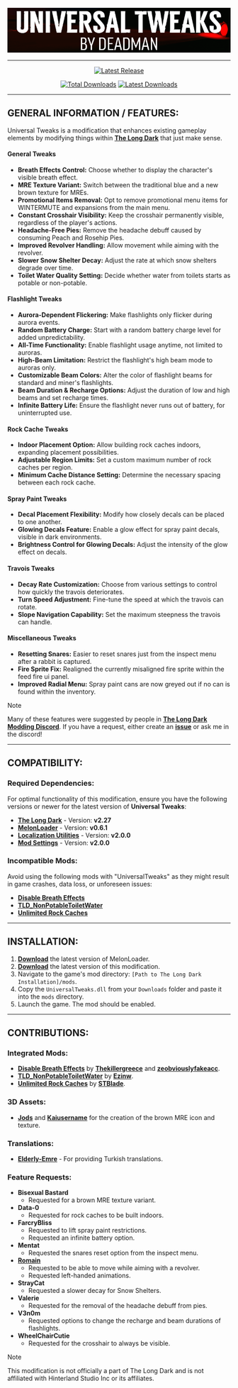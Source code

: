 <p align="center">
    <a href="#"><img src="https://raw.githubusercontent.com/Deaadman/UniversalTweaks/release/Images/MainHeading.png"></a>

---

<div align="center">

[![Latest Release](https://img.shields.io/github/v/release/Deaadman/UniversalTweaks?label=Latest%20Release&style=for-the-badge)](https://github.com/Deaadman/UniversalTweaks/releases/latest)

[![Total Downloads](https://img.shields.io/github/downloads/Deaadman/UniversalTweaks/total.svg?style=for-the-badge)](https://github.com/Deaadman/UniversalTweaks/releases)
[![Latest Downloads](https://img.shields.io/github/downloads/Deaadman/UniversalTweaks/latest/total.svg?style=for-the-badge)](https://github.com/Deaadman/UniversalTweaks/releases)

</div>

---

## GENERAL INFORMATION / FEATURES:

Universal Tweaks is a modification that enhances existing gameplay elements by modifying things within [**The Long Dark**](https://www.hinterlandgames.com/the-long-dark/) that just make sense.

#### General Tweaks
- **Breath Effects Control:** Choose whether to display the character's visible breath effect.
- **MRE Texture Variant:** Switch between the traditional blue and a new brown texture for MREs.
- **Promotional Items Removal:** Opt to remove promotional menu items for WINTERMUTE and expansions from the main menu.
- **Constant Crosshair Visibility:** Keep the crosshair permanently visible, regardless of the player's actions.
- **Headache-Free Pies:** Remove the headache debuff caused by consuming Peach and Rosehip Pies.
- **Improved Revolver Handling:** Allow movement while aiming with the revolver.
- **Slower Snow Shelter Decay:** Adjust the rate at which snow shelters degrade over time.
- **Toilet Water Quality Setting:** Decide whether water from toilets starts as potable or non-potable.

#### Flashlight Tweaks
- **Aurora-Dependent Flickering:** Make flashlights only flicker during aurora events.
- **Random Battery Charge:** Start with a random battery charge level for added unpredictability.
- **All-Time Functionality:** Enable flashlight usage anytime, not limited to auroras.
- **High-Beam Limitation:** Restrict the flashlight's high beam mode to auroras only.
- **Customizable Beam Colors:** Alter the color of flashlight beams for standard and miner's flashlights.
- **Beam Duration & Recharge Options:** Adjust the duration of low and high beams and set recharge times.
- **Infinite Battery Life:** Ensure the flashlight never runs out of battery, for uninterrupted use.

#### Rock Cache Tweaks
- **Indoor Placement Option:** Allow building rock caches indoors, expanding placement possibilities.
- **Adjustable Region Limits:** Set a custom maximum number of rock caches per region.
- **Minimum Cache Distance Setting:** Determine the necessary spacing between each rock cache.

#### Spray Paint Tweaks
- **Decal Placement Flexibility:** Modify how closely decals can be placed to one another.
- **Glowing Decals Feature:** Enable a glow effect for spray paint decals, visible in dark environments.
- **Brightness Control for Glowing Decals:** Adjust the intensity of the glow effect on decals.

#### Travois Tweaks
- **Decay Rate Customization:** Choose from various settings to control how quickly the travois deteriorates.
- **Turn Speed Adjustment:** Fine-tune the speed at which the travois can rotate.
- **Slope Navigation Capability:** Set the maximum steepness the travois can handle.

#### Miscellaneous Tweaks
- **Resetting Snares:** Easier to reset snares just from the inspect menu after a rabbit is captured.
- **Fire Sprite Fix:** Realigned the currently misaligned fire sprite within the feed fire ui panel.
- **Improved Radial Menu:** Spray paint cans are now greyed out if no can is found within the inventory.

> [!NOTE]
> Many of these features were suggested by people in [**The Long Dark Modding Discord**](https://discord.gg/2mnXAZfGXQ). If you have a request, either create an [**issue**](https://github.com/Deaadman/UniversalTweaks/issues) or ask me in the discord!

---

## COMPATIBILITY:

### Required Dependencies:
For optimal functionality of this modification, ensure you have the following versions or newer for the latest version of **Universal Tweaks**:

- [**The Long Dark**](https://store.steampowered.com/news/app/305620) - Version: **v2.27**  
- [**MelonLoader**](https://github.com/LavaGang/MelonLoader/releases) - Version: **v0.6.1**   
- [**Localization Utilities**](https://github.com/dommrogers/LocalizationUtilities/releases) - Version: **v2.0.0** 
- [**Mod Settings**](https://github.com/DigitalzombieTLD/ModSettings) - Version: **v2.0.0** 

### Incompatible Mods:

Avoid using the following mods with "UniversalTweaks" as they might result in game crashes, data loss, or unforeseen issues:

- [**Disable Breath Effects**](https://github.com/Thekillergreece/DisableBreathEffect)
- [**TLD_NonPotableToiletWater**](https://github.com/Ezinw/TLD_NonPotableToiletWater)
- [**Unlimited Rock Caches**](https://github.com/dommrogers/UnlimitedRockCaches) 

---

## INSTALLATION:

1. [**Download**](https://github.com/LavaGang/MelonLoader/releases/latest/download/MelonLoader.Installer.exe) the latest version of MelonLoader.
2. [**Download**](https://github.com/Deaadman/UniversalTweaks/releases/latest/download/UniversalTweaks.dll) the latest version of this modification.
3. Navigate to the game's mod directory: `[Path to The Long Dark Installation]/mods`.
4. Copy the `UniversalTweaks.dll` from your `Downloads` folder and paste it into the `mods` directory.
5. Launch the game. The mod should be enabled.

---

## **CONTRIBUTIONS**:

### **Integrated Mods**:
- **[Disable Breath Effects](https://github.com/Thekillergreece/DisableBreathEffect)** by [**Thekillergreece**](https://github.com/Thekillergreece) and [**zeobviouslyfakeacc**](https://github.com/zeobviouslyfakeacc).
- **[TLD_NonPotableToiletWater](https://github.com/Ezinw/TLD_NonPotableToiletWater)** by [**Ezinw**](https://github.com/Ezinw).
- **[Unlimited Rock Caches](https://github.com/dommrogers/UnlimitedRockCaches)** by [**STBlade**](https://github.com/dommrogers).

### **3D Assets**:
- [**Jods**](https://github.com/Jods-Its) and [**Kaiusername**](https://github.com/Kaiusername) for the creation of the brown MRE icon and texture.

### Translations:
- [**Elderly-Emre**](https://github.com/Elderly-Emre) - For providing Turkish translations.

### **Feature Requests**:
- **Bisexual Bastard** 
    - Requested for a brown MRE texture variant.
- **Data-0**
    - Requested for rock caches to be built indoors.
- **FarcryBliss** 
    - Requested to lift spray paint restrictions.
    - Requested an infinite battery option.
- **Mentat** 
    - Requested the snares reset option from the inspect menu.
- [**Romain**](https://github.com/RomainDeschampsFR) 
    - Requested to be able to move while aiming with a revolver.
    - Requested left-handed animations.
- **StrayCat** 
    - Requested a slower decay for Snow Shelters.
- **Valerie** 
    - Requested for the removal of the headache debuff from pies.
- **V3n0m**
    - Requested options to change the recharge and beam durations of flashlights.
- **WheelChairCutie** 
    - Requested for the crosshair to always be visible.

> [!NOTE]
> This modification is not officially a part of The Long Dark and is not affiliated with Hinterland Studio Inc or its affiliates.
